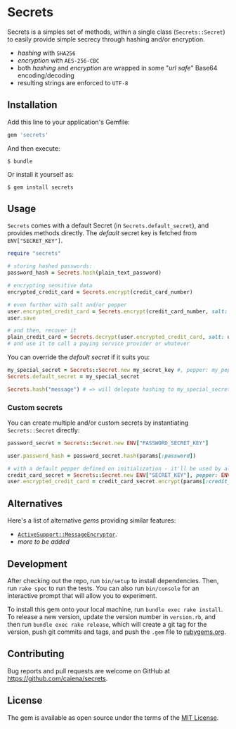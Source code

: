 # Secrets

Secrets is a simples set of methods, within a single class (`Secrets::Secret`)
to easily provide simple secrecy through hashing and/or encryption.

- _hashing_ with `SHA256`
- _encryption_ with `AES-256-CBC`
- both _hashing_ and _encryption_ are wrapped in some "_url safe_" Base64 encoding/decoding
- resulting strings are enforced to `UTF-8`

## Installation

Add this line to your application's Gemfile:

```ruby
gem 'secrets'
```

And then execute:

    $ bundle

Or install it yourself as:

    $ gem install secrets

## Usage

`Secrets` comes with a default Secret (in `Secrets.default_secret`), and provides methods directly.
The _default_ secret key is fetched from `ENV["SECRET_KEY"]`.
```ruby
require "secrets"

# storing hashed passwords:
password_hash = Secrets.hash(plain_text_password)

# encrypting sensitive data
encrypted_credit_card = Secrets.encrypt(credit_card_number)

# even further with salt and/or pepper
user.encrypted_credit_card = Secrets.encrypt(credit_card_number, salt: user.salt, pepper: MyApp.pepper)
user.save

# and then, recover it
plain_credit_card = Secrets.decrypt(user.encrypted_credit_card, salt: user.salt, pepper: MyApp.pepper)
# and use it to call a paying service provider or whatever
```

You can override the _default secret_ if it suits you:
```ruby
my_special_secret = Secrets::Secret.new my_secret_key #, pepper: my_pepper
Secrets.default_secret = my_special_secret

Secrets.hash("message") # => will delegate hashing to my_special_secret
```

### Custom secrets

You can create multiple and/or custom secrets by instantiating `Secrets::Secret` directly:
```ruby
password_secret = Secrets::Secret.new ENV["PASSWORD_SECRET_KEY"]

user.password_hash = password_secret.hash(params[:password])

# with a default pepper defined on initialization - it'll be used by all methods if pepper: option is not used
credit_card_secret = Secrets::Secret.new ENV["SECRET_KEY"], pepper: ENV["CREDIT_CARD_PEPPER"]
user.encrypted_credit_card = credit_card_secret.encrypt(params[:credit_card_number])
```


## Alternatives

Here's a list of alternative _gems_ providing similar features:
- [`ActiveSupport::MessageEncryptor`](https://api.rubyonrails.org/v5.2.3/classes/ActiveSupport/MessageEncryptor.html).
- _more to be added_


## Development

After checking out the repo, run `bin/setup` to install dependencies. Then, run `rake spec` to run the tests. You can also run `bin/console` for an interactive prompt that will allow you to experiment.

To install this gem onto your local machine, run `bundle exec rake install`. To release a new version, update the version number in `version.rb`, and then run `bundle exec rake release`, which will create a git tag for the version, push git commits and tags, and push the `.gem` file to [rubygems.org](https://rubygems.org).

## Contributing

Bug reports and pull requests are welcome on GitHub at https://github.com/caiena/secrets.

## License

The gem is available as open source under the terms of the [MIT License](https://opensource.org/licenses/MIT).
